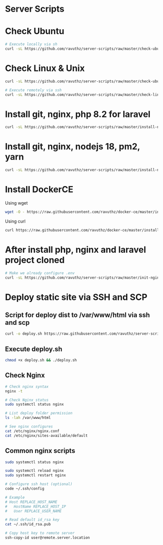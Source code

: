 # Server Scripts

# Check Ubuntu

```bash
# Execute locally via sh
curl -sL https://github.com/ravuthz/server-scripts/raw/master/check-ubuntu.sh | sudo -E bash -
```

# Check Linux & Unix

```bash
curl -sL https://github.com/ravuthz/server-scripts/raw/master/check-ubuntu.sh | ssh user@any-server
```

```bash
# Execute remotely via ssh 
curl -sL https://github.com/ravuthz/server-scripts/raw/master/check-linux.sh | ssh user@any-server
```

# Install git, nginx, php 8.2 for laravel
```bash
curl -sL https://github.com/ravuthz/server-scripts/raw/master/install-nginx-php-8.2.sh | sudo -E bash -
```

# Install git, nginx, nodejs 18, pm2, yarn
```bash
curl -sL https://github.com/ravuthz/server-scripts/raw/master/install-nginx-node-18.sh | sudo -E bash -
```

# Install DockerCE

Using wget
```bash
wget -O - https://raw.githubusercontent.com/ravuthz/docker-ce/master/install.sh | bash
```

Using curl
```bash
curl https://raw.githubusercontent.com/ravuthz/docker-ce/master/install.sh | sudo bash -s -
```

# After install php, nginx and laravel project cloned
```bash
# Make we already configure .env
curl -sL https://github.com/ravuthz/server-scripts/raw/master/init-nginx-for-laravel.sh | sudo -E bash -
```

# Deploy static site via SSH and SCP
## Script for deploy dist to /var/www/html via ssh and scp
```bash
curl -o deploy.sh https://raw.githubusercontent.com/ravuthz/server-scripts/master/ssh-deploy-dist.sh
```
## Execute deploy.sh
```bash
chmod +x deploy.sh && ./deploy.sh
```



## Check Nginx
```bash
# Check nginx syntax
nginx -t

# Check Nginx status
sudo systemctl status nginx

# List deploy folder permission
ls -lah /var/www/html

# See nginx configures
cat /etc/nginx/nginx.conf
cat /etc/nginx/sites-available/default
```

## Common nginx scripts
```bash
sudo systemctl status nginx

sudo systemctl reload nginx
sudo systemctl restart nginx

# Configure ssh host (optional)
code ~/.ssh/config

# Example
# Host REPLACE_HOST_NAME
#   HostName REPLACE_HOST_IP
#   User REPLACE_USER_NAME

# Read default id_rsa key
cat ~/.ssh/id_rsa.pub

# Copy host key to remote server
ssh-copy-id user@remote.server.location

```
